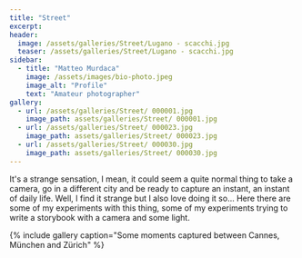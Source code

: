 ```yaml
---
title: "Street"
excerpt: 
header:
  image: /assets/galleries/Street/Lugano - scacchi.jpg
  teaser: /assets/galleries/Street/Lugano - scacchi.jpg
sidebar:
  - title: "Matteo Murdaca"
    image: /assets/images/bio-photo.jpeg
    image_alt: "Profile"
    text: "Amateur photographer"
gallery:
  - url: /assets/galleries/Street/ 000001.jpg
    image_path: assets/galleries/Street/ 000001.jpg
  - url: /assets/galleries/Street/ 000023.jpg
    image_path: assets/galleries/Street/ 000023.jpg
  - url: /assets/galleries/Street/ 000030.jpg
    image_path: assets/galleries/Street/ 000030.jpg
---
```


It's a strange sensation, I mean, it could seem a quite normal thing to take a camera, go in a different city and be ready to capture an instant, an instant of daily life.
Well, I find it strange but I also love doing it so...
Here there are some of my experiments with this thing, some of my experiments trying to write a storybook with a camera and some light.

{% include gallery caption="Some moments captured between Cannes, München and Zürich" %}
